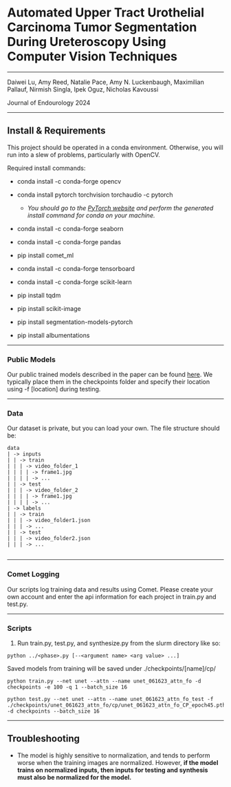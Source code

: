 # Automated Upper Tract Urothelial Carcinoma Tumor Segmentation During Ureteroscopy Using Computer Vision Techniques

___
Daiwei Lu, Amy Reed, Natalie Pace, Amy N. Luckenbaugh, Maximilian Pallauf, Nirmish Singla, Ipek Oguz, Nicholas Kavoussi

Journal of Endourology 2024

___
## Install & Requirements
This project should be operated in a conda environment. Otherwise, you will run into a slew of problems, particularly with OpenCV. 

Required install commands: 
- conda install -c conda-forge opencv 

- conda install pytorch torchvision torchaudio -c pytorch
     - *You should go to the [PyTorch website](https://pytorch.org) and perform the generated install command for conda on your machine.*

- conda install -c conda-forge seaborn

- conda install -c conda-forge pandas

- pip install comet_ml

- conda install -c conda-forge tensorboard 

- conda install -c conda-forge scikit-learn

- pip install tqdm

- pip install scikit-image

- pip install segmentation-models-pytorch

- pip install albumentations

___ 
### Public Models

Our public trained models described in the paper can be found [here](). We typically place them in the checkpoints folder and specify their location using -f [location] during testing.


___

### Data

Our dataset is private, but you can load your own. The file structure should be:
```
data
| -> inputs
| | -> train
| | | -> video_folder_1
| | | | -> frame1.jpg
| | | | -> ...
| | -> test
| | | -> video_folder_2
| | | | -> frame1.jpg
| | | | -> ...
| -> labels
| | -> train
| | | -> video_folder1.json
| | | -> ...
| | -> test
| | | -> video_folder2.json
| | | -> ...


```
___
### Comet Logging

Our scripts log training data and results using Comet. Please create your own account and enter the api information for each project in train.py and test.py.

___

### Scripts
1. Run train.py, test.py, and synthesize.py from the slurm directory like so: 
```
python ../<phase>.py [--<argument name> <arg value> ...]
```

Saved models from training will be saved under ./checkpoints/[name]/cp/

```
python train.py --net unet --attn --name unet_061623_attn_fo -d checkpoints -e 100 -q 1 --batch_size 16

python test.py --net unet --attn --name unet_061623_attn_fo_test -f ./checkpoints/unet_061623_attn_fo/cp/unet_061623_attn_fo_CP_epoch45.pth -d checkpoints --batch_size 16
```

___

## Troubleshooting
- The model is highly sensitive to normalization, and tends to perform worse when the training images are normalized. However, **if the model trains on normalized inputs, then inputs for testing and synthesis must also be normalized for the model.** 


